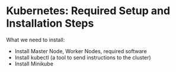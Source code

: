 # Kubernetes: Required Setup and Installation Steps

What we need to install:
* Install Master Node, Worker Nodes, required software
* Install kubectl (a tool to send instructions to the cluster)
* Install Minikube
